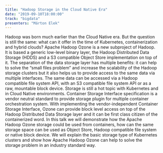```yaml
---
title: "Hadoop Storage in the Cloud Native Era"
date: "2019-09-10T18:00:00"
track: "bigdata"
presenters: "Márton Elek"
---
```


Hadoop was born much earlier than the Cloud Native era. But the question is still the same: what can it offer in the time of Kubernetes, containerization and hybrid clouds? Apache Hadoop Ozone is a new subproject of Hadoop. It is based a generic low-level binary layer, the Hadoop Distributed Data Storage (HDDS) and a S3 compatible Object Store implementation on top of it. The separation of the data storage layer has multiple benefits: it can help to solve the “small files problem” and increase the scalability of the Hadoop storage clusters but it also helps us to provide access to the same data via multiple interfaces. The same data can be accessed via a Hadoop compatible file system API, with an S3 compatible file system API or as a raw, mountable block device. Storage is still a hot topic with Kubernetes and in Cloud Native environments. Container Storage Interface specification is a vendor neutral standard to provide storage plugin for multiple container orchestration system. With implementing the vendor-independent Container Storage Interface, Ozone can provide block level access on top of the Hadoop Distributed Data Storage layer and it can be first class citizen of the containerized word. In this talk we will demonstrate how the Apache Hadoop Ozone storage could be used from containers, how can the same storage space can be used as Object Store, Hadoop compatible file system or native block device.  We will explain the basic storage type of Kubernetes clusters and show how Apache Hadoop Ozone can help to solve the storage problem in an industry standard way.